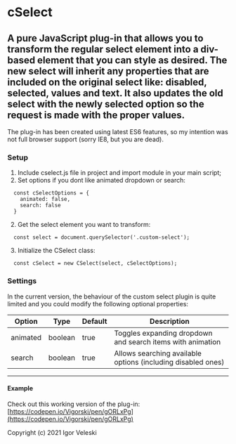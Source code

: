 # cSelect
A pure JavaScript plug-in that allows you to transform the regular select element into a div-based element that you can style as desired.
The new select will inherit any properties that are included on the original select like: disabled, selected, values and text.
It also updates the old select with the newly selected option so the request is made with the proper values.
-------
The plug-in has been created using latest ES6 features, so my intention was not full browser support (sorry IE8, but you are dead).

### Setup
1. Include cselect.js file in project and import module in your main script;
2. Set options if you dont like animated dropdown or search:
```
  const cSelectOptions = {
    animated: false,
    search: false
  }
```
2. Get the select element you want to transform:
```
  const select = document.querySelector('.custom-select');
```
3. Initialize the CSelect class:
```
  const cSelect = new CSelect(select, cSelectOptions);
```

### Settings
In the current version, the behaviour of the custom select plugin is quite limited and you could modify the following optional properties:

Option | Type | Default | Description
------ | ---- | ------- | -----------
animated | boolean | true | Toggles expanding dropdown and search items with animation
search | boolean | true | Allows searching available options (including disabled ones)
------

#### Example
Check out this working version of the plug-in:
[https://codepen.io/Vigorski/pen/gORLxPg](https://codepen.io/Vigorski/pen/gORLxPg)

Copyright (c) 2021 Igor Veleski